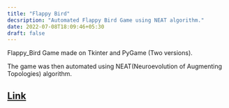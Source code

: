 ```yaml
---
title: "Flappy Bird"
decsription: "Automated Flappy Bird Game using NEAT algorithm."
date: 2022-07-08T18:09:46+05:30
draft: false
---
```


Flappy_Bird Game made on Tkinter and PyGame (Two versions).

The game was then automated using NEAT(Neuroevolution of Augmenting Topologies) algorithm.

## [Link](https://github.com/TheFenrisLycaon/FlappyBird)
